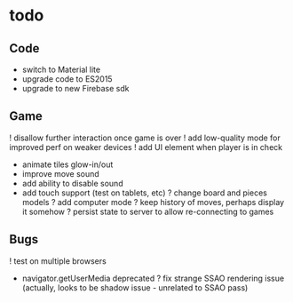 # todo

## Code
- switch to Material lite
- upgrade code to ES2015
- upgrade to new Firebase sdk

## Game
! disallow further interaction once game is over
! add low-quality mode for improved perf on weaker devices
! add UI element when player is in check
- animate tiles glow-in/out
- improve move sound
- add ability to disable sound
- add touch support (test on tablets, etc)
? change board and pieces models
? add computer mode
? keep history of moves, perhaps display it somehow
? persist state to server to allow re-connecting to games

## Bugs
! test on multiple browsers
- navigator.getUserMedia deprecated
? fix strange SSAO rendering issue (actually, looks to be shadow issue - unrelated to SSAO pass)
